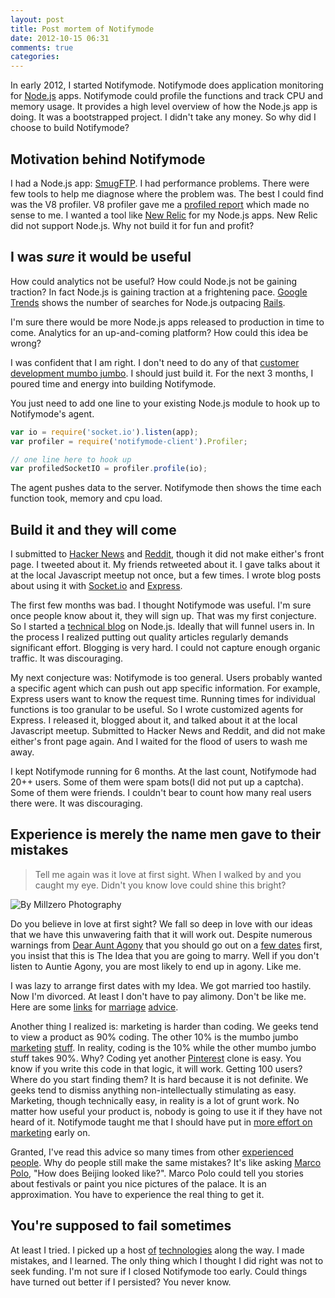 ```yaml
---
layout: post
title: Post mortem of Notifymode
date: 2012-10-15 06:31
comments: true
categories:
---
```


In early 2012, I started Notifymode. Notifymode does application monitoring for [Node.js](http://nodejs.org) apps. Notifymode could profile the functions and track CPU and memory usage. It provides a high level overview of how the Node.js app is doing. It was a bootstrapped project. I didn't take any money. So why did I choose to build Notifymode?

<!-- more -->

## Motivation behind Notifymode

I had a Node.js app: [SmugFTP](http://smugftp.com). I had performance problems. There were few tools to help me diagnose where the problem was. The best I could find was the V8 profiler. V8 profiler gave me a [profiled report](https://gist.github.com/833370) which made no sense to me. I wanted a tool like [New Relic](http://newrelic.com) for my Node.js apps. New Relic did not support Node.js. Why not build it for fun and profit?

## I was _sure_ it would be useful

How could analytics not be useful? How could Node.js not be gaining traction? In fact Node.js is gaining traction at a frightening pace. [Google Trends](http://google.com/trends) shows the number of searches for Node.js outpacing [Rails](http://rubyonrails.org).

<script type="text/javascript" src="http://www.google.com.sg/trends/embed.js?hl=en-US&q=node.js,+ruby+on+rails&cmpt=q&content=1&cid=TIMESERIES_GRAPH_0&export=5&w=500&h=330"></script>

I'm sure there would be more Node.js apps released to production in time to come. Analytics for an up-and-coming platform? How could this idea be wrong?

I was confident that I am right. I don't need to do any of that [customer development mumbo jumbo](http://steveblank.com/category/customer-development/). I should just build it. For the next 3 months, I poured time and energy into building Notifymode.

You just need to add one line to your existing Node.js module to hook up to Notifymode's agent.

``` javascript
var io = require('socket.io').listen(app);
var profiler = require('notifymode-client').Profiler;

// one line here to hook up
var profiledSocketIO = profiler.profile(io);
```

The agent pushes data to the server. Notifymode then shows the time each function took, memory and cpu load.

## Build it and they will come

I submitted to [Hacker News](http://news.ycombinator.com) and [Reddit](http://reddit.com), though it did not make either's front page. I tweeted about it. My friends retweeted about it. I gave talks about it at the local Javascript meetup not once, but a few times. I wrote blog posts about using it with [Socket.io](http://socket.io) and [Express](http://expressjs.com).

The first few months was bad. I thought Notifymode was useful. I'm sure once people know about it, they will sign up. That was my first conjecture. So I started a [technical blog](http://node.jsreadme.com) on Node.js. Ideally that will funnel users in. In the process I realized putting out quality articles regularly demands significant effort. Blogging is very hard. I could not capture enough organic traffic. It was discouraging.

My next conjecture was: Notifymode is too general. Users probably wanted a specific agent which can push out app specific information. For example, Express users want to know the request time. Running times for individual functions is too granular to be useful. So I wrote customized agents for Express. I released it, blogged about it, and talked about it at the local Javascript meetup. Submitted to Hacker News and Reddit, and did not make either's front page again. And I waited for the flood of users to wash me away.

I kept Notifymode running for 6 months. At the last count, Notifymode had 20++ users. Some of them were spam bots(I did not put up a captcha). Some of them were friends. I couldn't bear to count how many real users there were. It was discouraging.

## Experience is merely the name men gave to their mistakes

> Tell me again was it love at first sight.
> When I walked by and you caught my eye.
> Didn't you know love could shine this bright?

![By Millzero Photography](http://farm4.staticflickr.com/3254/2408535634_f9953a5dbf_m.jpg)

Do you believe in love at first sight? We fall so deep in love with our ideas that we have this unwavering faith that it will work out. Despite numerous warnings from [Dear Aunt Agony](http://www.startuplessonslearned.com) that you should go out on a [few dates](http://theleanstartup.com) first, you insist that this is The Idea that you are going to marry. Well if you don't listen to Auntie Agony, you are most likely to end up in agony. Like me.

I was lazy to arrange first dates with my Idea. We got married too hastily. Now I'm divorced. At least I don't have to pay alimony. Don't be like me. Here are some [links](http://blog.asmartbear.com/) for [marriage](http://www.bothsidesofthetable.com/) [advice](http://www.avc.com/a_vc/).

Another thing I realized is: marketing is harder than coding. We geeks tend to view a product as 90% coding. The other 10% is the mumbo jumbo [marketing](http://en.wikipedia.org/wiki/Search_engine_optimization) [stuff](http://en.wikipedia.org/wiki/Search_engine_marketing). In reality, coding is the 10% while the other mumbo jumbo stuff takes 90%. Why? Coding yet another [Pinterest](http://pinterest.com) clone is easy. You know if you write this code in that logic, it will work. Getting 100 users? Where do you start finding them? It is hard because it is not definite. We geeks tend to dismiss anything non-intellectually stimulating as easy. Marketing, though technically easy, in reality is a lot of grunt work. No matter how useful your product is, nobody is going to use it if they have not heard of it. Notifymode taught me that I should have put in [more effort on marketing](http://www.kalzumeus.com/2009/12/31/engineering-your-way-to-marketing-success/) early on.

Granted, I've read this advice so many times from other [experienced](http://blog.asmartbear.com/quotes-startup-founders.html) [people](http://brooklynhacker.com/post/29901112213/what-a-hacker-learns-after-a-year-in-marketing). Why do people still make the same mistakes? It's like asking [Marco Polo](en.wikipedia.org/wiki/Marco_Polo), "How does Beijing looked like?". Marco Polo could tell you stories about festivals or paint you nice pictures of the palace. It is an approximation. You have to experience the real thing to get it.

## You're supposed to fail sometimes

At least I tried. I picked up a host [of](http://www.opscode.com/chef/) [technologies](http://backbonejs.org/) along the way. I made mistakes, and I learned. The only thing which I thought I did right was not to seek funding. I'm not sure if I closed Notifymode too early. Could things have turned out better if I persisted? You never know.

